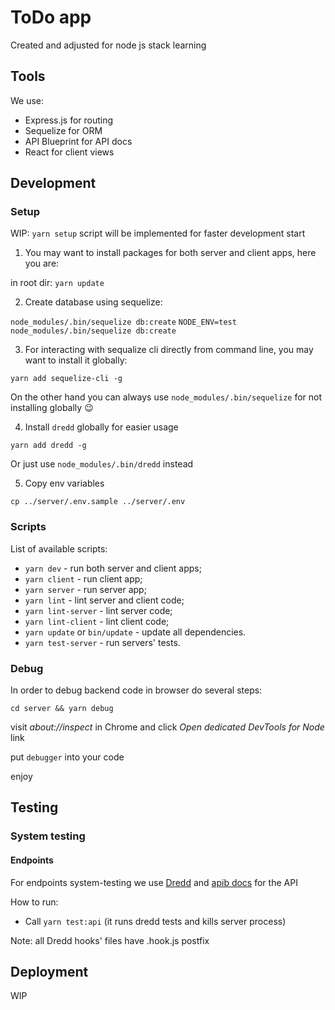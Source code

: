 # ToDo app

Created and adjusted for node js stack learning

## Tools

We use:

* Express.js for routing
* Sequelize for ORM
* API Blueprint for API docs
* React for client views

## Development

### Setup

WIP: `yarn setup` script will be implemented for faster development start

1) You may want to install packages for both server and client apps, here you are:

in root dir: `yarn update`

2) Create database using sequelize:

  `node_modules/.bin/sequelize db:create`
  `NODE_ENV=test node_modules/.bin/sequelize db:create`

3) For interacting with sequalize cli directly from command line, you may want to install it globally:

  `yarn add sequelize-cli -g`

On the other hand you can always use `node_modules/.bin/sequelize` for not installing globally 😉

4) Install `dredd` globally for easier usage

  `yarn add dredd -g`

Or just use `node_modules/.bin/dredd` instead

5) Copy env variables

  `cp ../server/.env.sample ../server/.env`

### Scripts

List of available scripts:

* `yarn dev` - run both server and client apps;
* `yarn client` - run client app;
* `yarn server` - run server app;
* `yarn lint` - lint server and client code;
* `yarn lint-server` - lint server code;
* `yarn lint-client` - lint client code;
* `yarn update` or `bin/update` - update all dependencies.
* `yarn test-server` - run servers' tests.

### Debug

In order to debug backend code in browser do several steps:

  `cd server && yarn debug`

  visit _about://inspect_ in Chrome and click *Open dedicated DevTools for Node* link

  put `debugger` into your code

  enjoy

## Testing

### System testing

#### Endpoints

For endpoints system-testing we use [Dredd](https://dredd.org/en/latest/) and [apib docs](./server/api-docs.apib) for the API

How to run:

* Call `yarn test:api`
  (it runs dredd tests and kills server process)

Note: all Dredd hooks' files have .hook.js postfix

## Deployment

WIP
